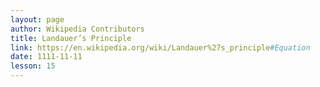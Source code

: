 ```yaml
---
layout: page
author: Wikipedia Contributors
title: Landauer’s Principle
link: https://en.wikipedia.org/wiki/Landauer%27s_principle#Equation
date: 1111-11-11
lesson: 15
---
```

